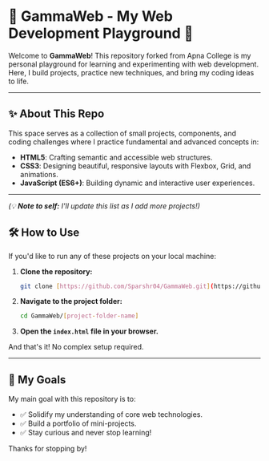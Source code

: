 # 🚀 GammaWeb - My Web Development Playground 🚀

Welcome to **GammaWeb**! This repository forked from Apna College is my personal playground for learning and experimenting with web development. Here, I build projects, practice new techniques, and bring my coding ideas to life.

---

## ✨ About This Repo

This space serves as a collection of small projects, components, and coding challenges where I practice fundamental and advanced concepts in:

* **HTML5**: Crafting semantic and accessible web structures.
* **CSS3**: Designing beautiful, responsive layouts with Flexbox, Grid, and animations.
* **JavaScript (ES6+)**: Building dynamic and interactive user experiences.

---


*(💡 **Note to self:** I'll update this list as I add more projects!)*


## 🛠️ How to Use

If you'd like to run any of these projects on your local machine:

1.  **Clone the repository:**
    ```bash
    git clone [https://github.com/Sparshr04/GammaWeb.git](https://github.com/Sparshr04/GammaWeb.git)
    ```
2.  **Navigate to the project folder:**
    ```bash
    cd GammaWeb/[project-folder-name]
    ```
3.  **Open the `index.html` file in your browser.**

And that's it! No complex setup required.

---

## 🌱 My Goals

My main goal with this repository is to:

* ✅ Solidify my understanding of core web technologies.
* ✅ Build a portfolio of mini-projects.
* ✅ Stay curious and never stop learning!

Thanks for stopping by!
